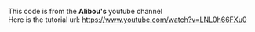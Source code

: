 This code is from the **Alibou's** youtube channel
<br>
Here is the tutorial url: https://www.youtube.com/watch?v=LNL0h66FXu0
